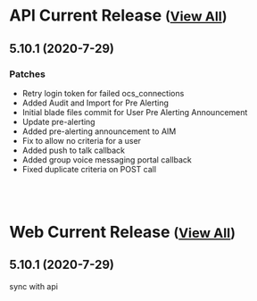 
# API Current Release <small>([View All](/API.md))</small>
## 5.10.1 (2020-7-29)
### Patches 
- Retry login token for failed ocs_connections
- Added Audit and Import for Pre Alerting
- Initial blade files commit for User Pre Alerting Announcement
- Update pre-alerting
- Added pre-alerting announcement to AIM
- Fix to allow no criteria for a user
- Added push to talk callback
- Added group voice messaging portal callback
- Fixed duplicate criteria on POST call

<br><br>
# Web Current Release <small>([View All](/Web.md))</small>
## 5.10.1 (2020-7-29)
sync with api

  